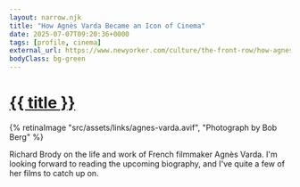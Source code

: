 ```yaml
---
layout: narrow.njk
title: "How Agnès Varda Became an Icon of Cinema"
date: 2025-07-07T09:20:36+0000
tags: [profile, cinema]
external_url: https://www.newyorker.com/culture/the-front-row/how-agnes-varda-became-an-icon-of-cinema?ref=daniel.pizza
bodyClass: bg-green
---
```


<h1><a href="{{ external_url }}">{{ title }}</a></h1>

{% retinaImage "src/assets/links/agnes-varda.avif", "Photograph by Bob Berg" %}

Richard Brody on the life and work of French filmmaker Agnès Varda. I'm looking forward to reading the upcoming biography, and I've quite a few of her films to catch up on.